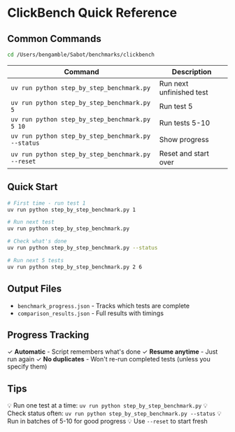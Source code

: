 # ClickBench Quick Reference

## Common Commands

```bash
cd /Users/bengamble/Sabot/benchmarks/clickbench
```

| Command | Description |
|---------|-------------|
| `uv run python step_by_step_benchmark.py` | Run next unfinished test |
| `uv run python step_by_step_benchmark.py 5` | Run test 5 |
| `uv run python step_by_step_benchmark.py 5 10` | Run tests 5-10 |
| `uv run python step_by_step_benchmark.py --status` | Show progress |
| `uv run python step_by_step_benchmark.py --reset` | Reset and start over |

## Quick Start

```bash
# First time - run test 1
uv run python step_by_step_benchmark.py 1

# Run next test
uv run python step_by_step_benchmark.py

# Check what's done
uv run python step_by_step_benchmark.py --status

# Run next 5 tests
uv run python step_by_step_benchmark.py 2 6
```

## Output Files

- `benchmark_progress.json` - Tracks which tests are complete
- `comparison_results.json` - Full results with timings

## Progress Tracking

✓ **Automatic** - Script remembers what's done
✓ **Resume anytime** - Just run again
✓ **No duplicates** - Won't re-run completed tests (unless you specify them)

## Tips

💡 Run one test at a time: `uv run python step_by_step_benchmark.py`
💡 Check status often: `uv run python step_by_step_benchmark.py --status`
💡 Run in batches of 5-10 for good progress
💡 Use `--reset` to start fresh

